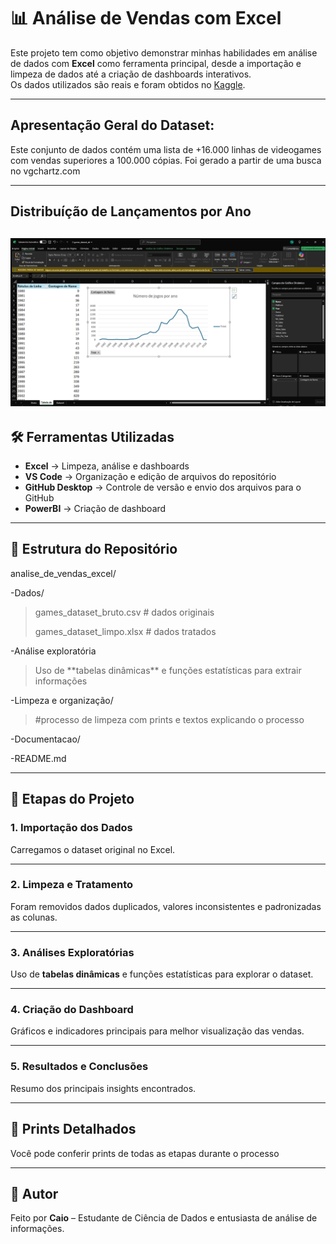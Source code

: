# 📊 Análise de Vendas com Excel

Este projeto tem como objetivo demonstrar minhas habilidades em análise de dados com **Excel** como ferramenta principal, desde a importação e limpeza de dados até a criação de dashboards interativos.  
Os dados utilizados são reais e foram obtidos no [Kaggle](https://www.kaggle.com/).

---

## Apresentação Geral do Dataset:

Este conjunto de dados contém uma lista de +16.000 linhas de videogames com vendas superiores a 100.000 cópias. Foi gerado a partir de uma busca no vgchartz.com

---

## Distribuíção de Lançamentos por Ano
![Gráfico de linha mostrando o número de games por ano](Análise%20exploratória/Indentificação%20de%20Padrões%20Gerais/Número%20de%20jogos%20por%20ano/Numero%20de%20Jogos%20por%20Ano.png)
---

## 🛠️ Ferramentas Utilizadas
- **Excel** → Limpeza, análise e dashboards  
- **VS Code** → Organização e edição de arquivos do repositório  
- **GitHub Desktop** → Controle de versão e envio dos arquivos para o GitHub 
- **PowerBI** → Criação de dashboard 

---

## 📂 Estrutura do Repositório

analise_de_vendas_excel/

 -Dados/ 
 <blockquote>
  
   games_dataset_bruto.csv # dados originais
     
   games_dataset_limpo.xlsx # dados tratados
   
 </blockquote>
-Análise exploratória
 
 <blockquote>
Uso de **tabelas dinâmicas** e funções estatísticas para extrair informações
 
 
 </blockquote>
 -Limpeza e organização/
 <blockquote>
 
 #processo de limpeza com prints 
 e textos explicando o processo
 
 </blockquote>
 
 -Documentacao/
 
 
 -README.md

---

## 🚀 Etapas do Projeto

### 1. Importação dos Dados
Carregamos o dataset original no Excel.  

---

### 2. Limpeza e Tratamento
Foram removidos dados duplicados, valores inconsistentes e padronizadas as colunas.  

---

### 3. Análises Exploratórias
Uso de **tabelas dinâmicas** e funções estatísticas para explorar o dataset.  

---

### 4. Criação do Dashboard
Gráficos e indicadores principais para melhor visualização das vendas.  

---

### 5. Resultados e Conclusões
Resumo dos principais insights encontrados.  

---

## 📸 Prints Detalhados
Você pode conferir prints de todas as etapas durante o processo
  

---

## 👤 Autor
Feito por **Caio** – Estudante de Ciência de Dados e entusiasta de análise de informações.  

